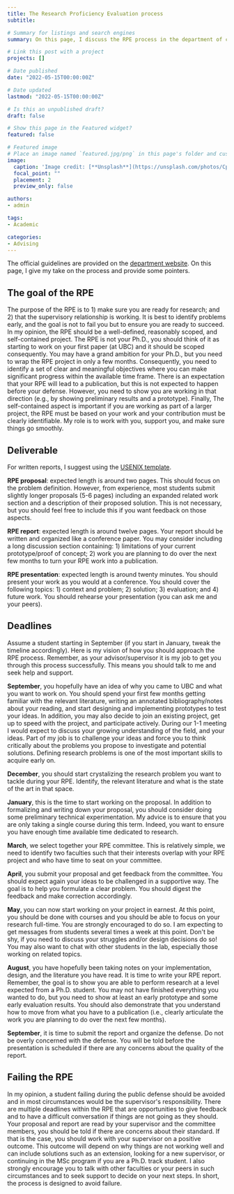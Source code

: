 ```yaml
---
title: The Research Proficiency Evaluation process
subtitle:

# Summary for listings and search engines
summary: On this page, I discuss the RPE process in the department of computer science at UBC.

# Link this post with a project
projects: []

# Date published
date: "2022-05-15T00:00:00Z"

# Date updated
lastmod: "2022-05-15T00:00:00Z"

# Is this an unpublished draft?
draft: false

# Show this page in the Featured widget?
featured: false

# Featured image
# Place an image named `featured.jpg/png` in this page's folder and customize its options here.
image:
  caption: 'Image credit: [**Unsplash**](https://unsplash.com/photos/CpkOjOcXdUY)'
  focal_point: ""
  placement: 2
  preview_only: false

authors:
- admin

tags:
- Academic

categories:
- Advising
---
```


The official guidelines are provided on the [department website](https://www.cs.ubc.ca/students/grad/policies/grad-handbook/research-proficiency-evaluation-rpe/rpe-process).
On this page, I give my take on the process and provide some pointers.

## The goal of the RPE

The purpose of the RPE is to 1) make sure you are ready for research; and
2) that the supervisory relationship is working. It is best to identify problems
early, and the goal is not to fail you but to ensure you are ready to succeed.
In my opinion, the RPE should be a well-defined, reasonably scoped, and
self-contained project. The RPE is not your Ph.D., you should think of it as
starting to work on your first paper (at UBC) and it should be scoped
consequently. You may have a grand ambition for your Ph.D.,
but you need to wrap the RPE project in only a few months.
Consequently, you need to identify a set of clear and meaningful objectives where
you can make significant progress within the available time frame.
There is an expectation that your RPE will lead to a publication, but this is
not expected to happen before your defense. However, you need to show you are
working in that direction (e.g., by showing preliminary results and a prototype).
Finally, The self-contained aspect is important if you are working as part
of a larger project, the RPE must be based on your work and your contribution
must be clearly identifiable.
My role is to work with you, support you, and make sure things go smoothly.

## Deliverable

For written reports, I suggest using the [USENIX template](https://www.usenix.org/conferences/author-resources/paper-templates).

**RPE proposal**: expected length is around two pages. This should focus on the problem
definition. However, from experience, most students submit slightly longer proposals (5-6 pages)
including an expanded related work section and a description of their proposed solution.
This is not necessary, but you should feel free to include this if you want feedback on those aspects.

**RPE report**: expected length is around twelve pages. Your report should be
written and organized like a conference paper. You may consider including a long
discussion section containing: 1) limitations of your current prototype/proof of concept; 2) work
you are planning to do over the next few months to turn your RPE work into a publication.

**RPE presentation**: expected length is around twenty minutes. You should present
your work as you would at a conference. You should cover the following topics: 1) context and problem;
2) solution; 3) evaluation; and 4) future work. You should
rehearse your presentation (you can ask me and your peers).

## Deadlines

Assume a student starting in September (if you start in January, tweak the timeline accordingly).
Here is my vision of how you should approach the RPE process.
Remember, as your advisor/supervisor it is my job to get you through this process
successfully. This means you should talk to me and seek help and support.

**September**, you hopefully have an idea of why you came to UBC and what you want to work on.
You should spend your first few months getting familiar with the relevant literature,
writing an annotated bibliography/notes about your reading, and start designing and implementing prototypes to test your ideas.
In addition, you may also decide to join an existing project, get up to speed with the project, and participate actively.
During our 1-1 meeting I would expect to discuss your growing understanding of
the field, and your ideas. Part of my job is to challenge your ideas
and force you to think critically about the problems you propose to investigate and potential solutions.
Defining research problems is one of the most important skills to acquire early on.

**December**, you should start crystalizing the research problem you want to
tackle during your RPE. Identify, the relevant literature and what is the state
of the art in that space.

**January**, this is the time to start working on the proposal. In addition to formalizing and writing down your proposal, you should consider doing some preliminary technical experimentation. My advice is to ensure that you are only
taking a single course during this term. Indeed, you want to ensure you have enough time available
time dedicated to research.

**March**, we select together your RPE committee. This is relatively simple,
we need to identify two faculties such that their interests overlap with your RPE project
and who have time to seat on your committee.

**April**, you submit your proposal and get feedback from the committee. You should
expect again your ideas to be challenged in a supportive way. The goal is to help
you formulate a clear problem. You should digest the feedback and make correction
accordingly.

**May**, you can now start working on your project in earnest. At this point,
you should be done with courses and you should be able to focus on your research
full-time. You are strongly encouraged to do so. I am expecting to get messages
from students several times a week at this point. Don't be shy, if you need to
discuss your struggles and/or design decisions do so! You may also want to chat
with other students in the lab, especially those working on related topics.

**August**, you have hopefully been taking notes on your implementation, design,
and the literature you have read. It is time to write your RPE report. Remember,
the goal is to show you are able to perform research at a level expected from a
Ph.D. student. You may not have finished everything you wanted to do, but you need
to show at least an early prototype and some early evaluation results. You should also
demonstrate that you understand how to move from what you have to a publication
(i.e., clearly articulate the work you are planning to do over the next few months).

**September**, it is time to submit the report and organize the defense. Do not
be overly concerned with the defense. You will be told before the presentation is scheduled if there are
any concerns about the quality of the report.

## Failing the RPE

In my opinion, a student failing during the public defense should be avoided and
in most circumstances would be the supervisor's responsibility.
There are multiple deadlines within the RPE that are opportunities to give
feedback and to have a difficult conversation if things are not going as they
should.
Your proposal and report are read by your supervisor and the committee members, you
should be told if there are concerns about their standard.
If that is the case, you should work with your supervisor on a positive outcome.
This outcome will depend on why things are not working well and can include
solutions such as an extension, looking for a new supervisor, or continuing in
the MSc program if you are a Ph.D. track student.
I also strongly encourage you to talk with other faculties or your peers in such
circumstances and to seek support to decide on your next steps.
In short, the process is designed to avoid failure.
